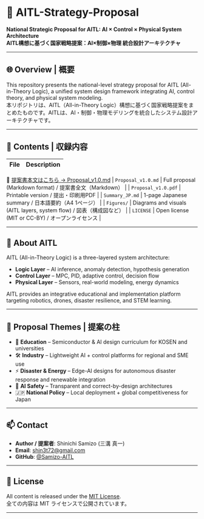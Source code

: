 # 📘 AITL-Strategy-Proposal

**National Strategic Proposal for AITL: AI × Control × Physical System Architecture**  
**AITL構想に基づく国家戦略提案：AI×制御×物理 統合設計アーキテクチャ**

---

## 🌐 Overview | 概要

This repository presents the national-level strategy proposal for AITL (All-in-Theory Logic), a unified system design framework integrating AI, control theory, and physical system modeling.  
本リポジトリは、AITL（All-in-Theory Logic）構想に基づく国家戦略提案をまとめたものです。AITLは、AI・制御・物理モデリングを統合したシステム設計アーキテクチャです。

---

## 📑 Contents | 収録内容

| File | Description |
|------|-------------|
📄 [提案書本文はこちら → Proposal_v1.0.md](./Proposal_v1.0.md)
| `Proposal_v1.0.md` | Full proposal (Markdown format) / 提案書全文（Markdown） |
| `Proposal_v1.0.pdf` | Printable version / 提出・印刷用PDF |
| `Summary_JP.md` | 1-page Japanese summary / 日本語要約（A4 1ページ） |
| `Figures/` | Diagrams and visuals (AITL layers, system flow) / 図表（構成図など） |
| `LICENSE` | Open license (MIT or CC-BY) / オープンライセンス |

---

## 🧠 About AITL

AITL (All-in-Theory Logic) is a three-layered system architecture:

- **Logic Layer** – AI inference, anomaly detection, hypothesis generation  
- **Control Layer** – MPC, PID, adaptive control, decision flow  
- **Physical Layer** – Sensors, real-world modeling, energy dynamics  

AITL provides an integrative educational and implementation platform targeting robotics, drones, disaster resilience, and STEM learning.

---

## 📌 Proposal Themes | 提案の柱

- 🏫 **Education** – Semiconductor & AI design curriculum for KOSEN and universities  
- 🛠 **Industry** – Lightweight AI + control platforms for regional and SME use  
- ⚡ **Disaster & Energy** – Edge-AI designs for autonomous disaster response and renewable integration  
- 🧠 **AI Safety** – Transparent and correct-by-design architectures  
- 🇯🇵 **National Policy** – Local deployment + global competitiveness for Japan

---

## 📫 Contact

- **Author / 提案者**: Shinichi Samizo (三溝 真一)  
- **Email**: shin3t72@gmail.com  
- **GitHub**: [@Samizo-AITL](https://github.com/Samizo-AITL)

---

## 🔖 License

All content is released under the [MIT License](./LICENSE).  
全ての内容は MIT ライセンスで公開されています。

---
